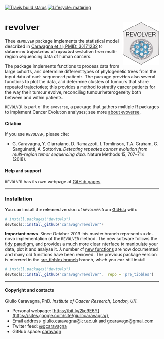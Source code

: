 
<!-- badges: start -->

[![Travis build
status](https://travis-ci.org/caravagn/revolver.svg?branch=master)](https://travis-ci.org/caravagn/revolver)
[![Lifecycle:
maturing](https://img.shields.io/badge/lifecycle-maturing-blue.svg)](https://www.tidyverse.org/lifecycle/#maturing)
<!-- badges: end -->

# revolver <a href='caravagn.github.io/REVOLVER'><img src='man/figures/logo.png' align="right" height="139" /></a>

Thee `REVOLVER` package implements the statistical model described in
[Caravagna et al;
PMID: 30171232](https://www.ncbi.nlm.nih.gov/pubmed/30171232) to
determine trajectories of repeated evolution from multi-region
sequencing data of human cancers.

The package implements functions to process data from large cohorts, and
determine different types of phylogenetic trees from the input data of
each sequenced patients. The package provides also several functions to
plot the data, and determine clusters of tumours that share repeated
trajectories; this provides a method to stratify cancer patients for the
way their tumour evolve, reconciling tumour heterogeneity both between
and within patients.

`REVOLVER` is part of the `evoverse`, a package that gathers multiple R
packages to implement Cancer Evolution analyses; see more [about
evoverse](https://caravagn.github.io/evoverse).

#### Citation

If you use `REVOLVER`, please cite:

  - G. Caravagna, Y. Giarratano, D. Ramazzoti, I. Tomlinson, T.A.
    Graham, G. Sanguinetti, A. Sottoriva. *Detecting repeated cancer
    evolution from multi-region tumor sequencing data.* Nature Methods
    15, 707–714 (2018).

#### Help and support

`REVOLVER` has its own webpage at [GitHub
pages](https://caravagn.github.io/revolver/).

-----

### Installation

You can install the released version of `REVOLVER` from
[GitHub](https://github.com/) with:

``` r
# install.packages("devtools")
devtools::install_github("caravagn/revolver")
```

**Important news.** Since October 2019 this master branch represents a
de-novo implementation of the `REVOLVER` method. The new software
follows the [tidy paradigm](https://www.tidyverse.org/), and provides a
much more clear interface to manipulate your data, plot it and analyse
it. A number of [new
functions](https://caravagn.github.io/revolver/reference/index.html) are
now documented and many old functions have been removed. The previous
package version is mirrored in the [pre\_tibbles
branch](https://github.com/caravagn/revolver/tree/pre_tibbles) branch,
which you can still install.

``` r
# install.packages("devtools")
devtools::install_github("caravagn/revolver",  repo = 'pre_tibbles')
```

-----

#### Copyright and contacts

Giulio Caravagna, PhD. *Institute of Cancer Research, London, UK*.

  - Personal webpage:
    [https://bit.ly/2kc9E6Y](https://sites.google.com/site/giuliocaravagna/),
  - Email address: <giulio.caravagna@icr.ac.uk> and
    <gcaravagn@gmail.com>
  - Twitter feed: [@gcaravagna](https://twitter.com/gcaravagna)
  - GitHub space: [caravagn](https://github.com/caravagn)
